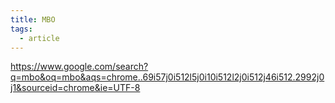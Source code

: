 ```yaml
---
title: MBO
tags:
  - article
---
```


https://www.google.com/search?q=mbo&oq=mbo&aqs=chrome..69i57j0i512l5j0i10i512l2j0i512j46i512.2992j0j1&sourceid=chrome&ie=UTF-8